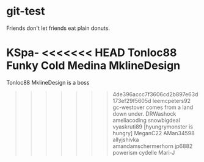 # git-test
Friends don't let friends eat plain donuts.


KSpa-
<<<<<<< HEAD
Tonloc88 Funky Cold Medina
MklineDesign
=======
Tonloc88
MklineDesign is a boss
>>>>>>> 4de396accc7f3606cd2b897e63d173ef29f5605d
leemcpeters92
gc-westover comes from a land down under.
DRWashock
ameliacoding
snowbigdeal
vyaskruti89
[hyungrymonster is hungry]
MeganC22
AMan34598
allyjshivka
amandamschermerhorn
jp6882
powerism
cydelle
Mari-J
